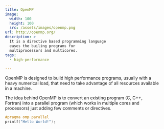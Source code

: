 ```yaml
---
title: OpenMP
image: 
  width: 100
  height: 100
  src: /assets/images/openmp.png
url: http://openmp.org/
description: >
  It is a directive based programming language
  eases the builing programs for
  multiprocessors and multicores.
tags:
  - high-performance
  
---
```

OpenMP is designed to build high performance programs,
usually with a heavy numerical load,
that need to take advantage of all resources available in a machine.

The idea behind OpenMP is to convert an existing program
(C, C++, Fortran)
into a parallel program
(which works in multiple cores and processors)
just adding few comments or directives.

```c
#pragma omp parallel
printf("Hello World!");
```

